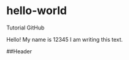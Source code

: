 hello-world
===========

Tutorial GitHub

Hello! My name is 12345
I am writing this text.

##Header
